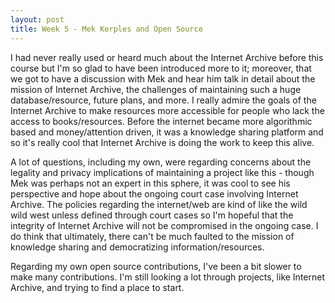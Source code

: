 ```yaml
---
layout: post
title: Week 5 - Mek Kerples and Open Source
---
```


I had never really used or heard much about the Internet Archive before this course but I'm so glad to have been introduced more to it; moreover, that we got to have a discussion with Mek and hear him talk in detail about the mission of Internet Archive, the challenges of maintaining such a huge database/resource, future plans, and more. I really admire the goals of the Internet Archive to make resources more accessible for people who lack the access to books/resources. Before the internet became more algorithmic based and money/attention driven, it was a knowledge sharing platform and so it's really cool that Internet Archive is doing the work to keep this alive. 

A lot of questions, including my own, were regarding concerns about the legality and privacy implications of maintaining a project like this - though Mek was perhaps not an expert in this sphere, it was cool to see his perspective and hope about the ongoing court case involving Internet Archive. The policies regarding the internet/web are kind of like the wild wild west unless defined through court cases so I'm hopeful that the integrity of Internet Archive will not be compromised in the ongoing case. I do think that ultimately, there can't be much faulted to the mission of knowledge sharing and democratizing information/resources.

Regarding my own open source contributions, I've been a bit slower to make many contributions. I'm still looking a lot through projects, like Internet Archive, and trying to find a place to start.